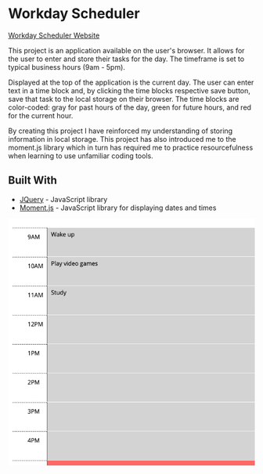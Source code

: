 # Workday Scheduler

[Workday Scheduler Website](https://alxndryn.github.io/Work-Day-Scheduler/)

This project is an application available on the user's browser. It allows for the user to enter and store their tasks for the day. The timeframe is set to typical business hours (9am - 5pm).

Displayed at the top of the application is the current day. The user can enter text in a time block and, by clicking the time blocks respective save button, save that task to the local storage on their browser. The time blocks are color-coded: gray for past hours of the day, green for future hours, and red for the current hour.

By creating this project I have reinforced my understanding of storing information in local storage. This project has also introduced me to the moment.js library which in turn has required me to practice resourcefulness when learning to use unfamiliar coding tools.

## Built With
- [JQuery](https://jquery.com/) - JavaScript library
- [Moment.js](https://momentjs.com/) - JavaScript library for displaying dates and times

![](workday-scheduler.png)
